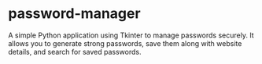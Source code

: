 # password-manager
A simple Python application using Tkinter to manage passwords securely. It allows you to generate strong passwords, save them along with website details, and search for saved passwords.
